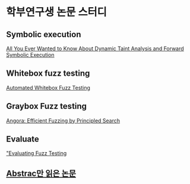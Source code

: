 # 학부연구생 논문 스터디

## Symbolic execution
[All You Ever Wanted to Know About Dynamic Taint Analysis and Forward Symbolic Execution](./1_Oakland10.md)

## Whitebox fuzz testing
[Automated Whitebox Fuzz Testing](./2_ndss2008.md)


## Graybox Fuzz testing
[Angora: Efficient Fuzzing by Principled Search](./3_chen2018angora.md)

## Evaluate
["Evaluating Fuzz Testing](./4_klees_evaluating.md)

## [Abstrac만 읽은 논문](./0_short.md)
